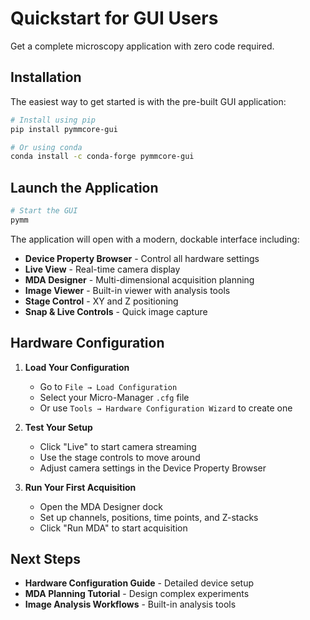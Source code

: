 
# Quickstart for GUI Users

Get a complete microscopy application with zero code required.

## Installation

The easiest way to get started is with the pre-built GUI application:

```bash
# Install using pip
pip install pymmcore-gui

# Or using conda
conda install -c conda-forge pymmcore-gui
```

## Launch the Application

```bash
# Start the GUI
pymm
```

The application will open with a modern, dockable interface including:

- **Device Property Browser** - Control all hardware settings
- **Live View** - Real-time camera display
- **MDA Designer** - Multi-dimensional acquisition planning
- **Image Viewer** - Built-in viewer with analysis tools
- **Stage Control** - XY and Z positioning
- **Snap & Live Controls** - Quick image capture

## Hardware Configuration

1. **Load Your Configuration**
   - Go to `File → Load Configuration`
   - Select your Micro-Manager `.cfg` file
   - Or use `Tools → Hardware Configuration Wizard` to create one

2. **Test Your Setup**
   - Click "Live" to start camera streaming
   - Use the stage controls to move around
   - Adjust camera settings in the Device Property Browser

3. **Run Your First Acquisition**
   - Open the MDA Designer dock
   - Set up channels, positions, time points, and Z-stacks
   - Click "Run MDA" to start acquisition

## Next Steps

- **Hardware Configuration Guide** - Detailed device setup
- **MDA Planning Tutorial** - Design complex experiments
- **Image Analysis Workflows** - Built-in analysis tools
